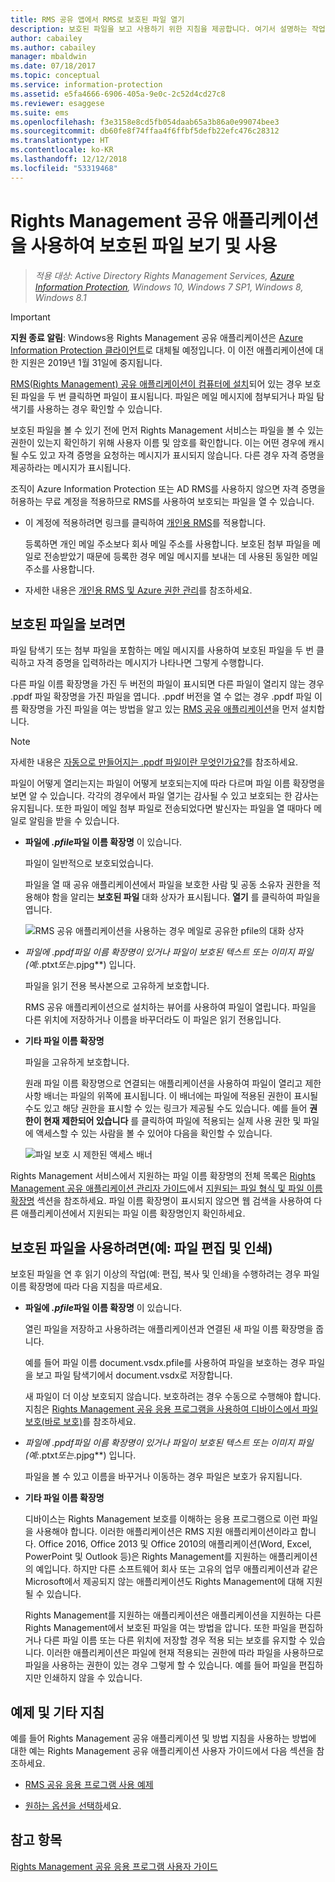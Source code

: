 ```yaml
---
title: RMS 공유 앱에서 RMS로 보호된 파일 열기
description: 보호된 파일을 보고 사용하기 위한 지침을 제공합니다. 여기서 설명하는 작업을 수행하려면 (RMS)Rights Management 공유 애플리케이션을 설치해야 합니다.
author: cabailey
ms.author: cabailey
manager: mbaldwin
ms.date: 07/18/2017
ms.topic: conceptual
ms.service: information-protection
ms.assetid: e5fa4666-6906-405a-9e0c-2c52d4cd27c8
ms.reviewer: esaggese
ms.suite: ems
ms.openlocfilehash: f3e3158e8cd5fb054daab65a3b86a0e99074bee3
ms.sourcegitcommit: db60fe8f74ffaa4f6ffbf5defb22efc476c28312
ms.translationtype: HT
ms.contentlocale: ko-KR
ms.lasthandoff: 12/12/2018
ms.locfileid: "53319468"
---
```

# <a name="use-the-rights-management-sharing-application-to-view-and-use-protected-files"></a>Rights Management 공유 애플리케이션을 사용하여 보호된 파일 보기 및 사용

>*적용 대상: Active Directory Rights Management Services, [Azure Information Protection](https://azure.microsoft.com/pricing/details/information-protection), Windows 10, Windows 7 SP1, Windows 8, Windows 8.1*

> [!IMPORTANT]
> **지원 종료 알림**: Windows용 Rights Management 공유 애플리케이션은 [Azure Information Protection 클라이언트](aip-client.md)로 대체될 예정입니다. 이 이전 애플리케이션에 대한 지원은 2019년 1월 31일에 중지됩니다.

[RMS(Rights Management) 공유 애플리케이션이 컴퓨터에 설치](install-sharing-app.md)되어 있는 경우 보호된 파일을 두 번 클릭하면 파일이 표시됩니다. 파일은 메일 메시지에 첨부되거나 파일 탐색기를 사용하는 경우 확인할 수 있습니다.

보호된 파일을 볼 수 있기 전에 먼저 Rights Management 서비스는 파일을 볼 수 있는 권한이 있는지 확인하기 위해 사용자 이름 및 암호를 확인합니다. 이는 어떤 경우에 캐시될 수도 있고 자격 증명을 요청하는 메시지가 표시되지 않습니다. 다른 경우 자격 증명을 제공하라는 메시지가 표시됩니다.

조직이 Azure Information Protection 또는 AD RMS를 사용하지 않으면 자격 증명을 허용하는 무료 계정을 적용하므로 RMS를 사용하여 보호되는 파일을 열 수 있습니다.

- 이 계정에 적용하려면 링크를 클릭하여 [개인용 RMS](https://go.microsoft.com/fwlink/?LinkId=309469)를 적용합니다. 
    
    등록하면 개인 메일 주소보다 회사 메일 주소를 사용합니다. 보호된 첨부 파일을 메일로 전송받았기 때문에 등록한 경우 메일 메시지를 보내는 데 사용된 동일한 메일 주소를 사용합니다.

- 자세한 내용은 [개인용 RMS 및 Azure 권한 관리](../rms-for-individuals.md)를 참조하세요.

## <a name="to-view-a-protected-file"></a>보호된 파일을 보려면
파일 탐색기 또는 첨부 파일을 포함하는 메일 메시지를 사용하여 보호된 파일을 두 번 클릭하고 자격 증명을 입력하라는 메시지가 나타나면 그렇게 수행합니다.

다른 파일 이름 확장명을 가진 두 버전의 파일이 표시되면 다른 파일이 열리지 않는 경우 .ppdf 파일 확장명을 가진 파일을 엽니다. .ppdf 버전을 열 수 없는 경우 .ppdf 파일 이름 확장명을 가진 파일을 여는 방법을 알고 있는 [RMS 공유 애플리케이션](install-sharing-app.md)을 먼저 설치합니다.

> [!NOTE]
> 자세한 내용은 [자동으로 만들어지는 .ppdf 파일이란 무엇인가요?](sharing-app-dialog-box.md#whats-the-ppdf-file-thats-automatically-created)를 참조하세요.

파일이 어떻게 열리는지는 파일이 어떻게 보호되는지에 따라 다르며 파일 이름 확장명을 보면 알 수 있습니다. 각각의 경우에서 파일 열기는 감사될 수 있고 보호되는 한 감사는 유지됩니다. 또한 파일이 메일 첨부 파일로 전송되었다면 발신자는 파일을 열 때마다 메일로 알림을 받을 수 있습니다.

- **파일에 *.pfile*파일 이름 확장명** 이 있습니다.

    파일이 일반적으로 보호되었습니다.

    파일을 열 때 공유 애플리케이션에서 파일을 보호한 사람 및 공동 소유자 권한을 적용해야 함을 알리는 **보호된 파일** 대화 상자가 표시됩니다. **열기** 를 클릭하여 파일을 엽니다.

    ![RMS 공유 애플리케이션을 사용하는 경우 메일로 공유한 pfile의 대화 상자](../media/ADRMS_MSRMSApp_PfilePermission.png)

- ***파일에* .ppdf*파일 이름 확장명이 있거나 파일이 보호된 텍스트 또는 이미지 파일(예:*.ptxt*또는*.pjpg**) 입니다.

    파일을 읽기 전용 복사본으로 고유하게 보호합니다.

    RMS 공유 애플리케이션으로 설치하는 뷰어를 사용하여 파일이 열립니다. 파일을 다른 위치에 저장하거나 이름을 바꾸더라도 이 파일은 읽기 전용입니다.

- **기타 파일 이름 확장명**

    파일을 고유하게 보호합니다.

    원래 파일 이름 확장명으로 연결되는 애플리케이션을 사용하여 파일이 열리고 제한 사항 배너는 파일의 위쪽에 표시됩니다. 이 배너에는 파일에 적용된 권한이 표시될 수도 있고 해당 권한을 표시할 수 있는 링크가 제공될 수도 있습니다. 예를 들어 **권한이 현재 제한되어 있습니다** 를 클릭하여 파일에 적용되는 실제 사용 권한 및 파일에 액세스할 수 있는 사람을 볼 수 있어야 다음을 확인할 수 있습니다.

    ![파일 보호 시 제한된 액세스 배너](../media/ADRMS_MSRMSApp_RestrictedAccess.png)



Rights Management 서비스에서 지원하는 파일 이름 확장명의 전체 목록은 [Rights Management 공유 애플리케이션 관리자 가이드](sharing-app-admin-guide.md)에서 [지원되는 파일 형식 및 파일 이름 확장명](sharing-app-admin-guide-technical.md#supported-file-types-and-file-name-extensions) 섹션을 참조하세요. 파일 이름 확장명이 표시되지 않으면 웹 검색을 사용하여 다른 애플리케이션에서 지원되는 파일 이름 확장명인지 확인하세요.

## <a name="to-use-files-that-have-been-protected-for-example-edit-and-print-the-file"></a>보호된 파일을 사용하려면(예: 파일 편집 및 인쇄)
보호된 파일을 연 후 읽기 이상의 작업(예: 편집, 복사 및 인쇄)을 수행하려는 경우 파일 이름 확장명에 따라 다음 지침을 따르세요.

- **파일에 *.pfile*파일 이름 확장명** 이 있습니다.

    열린 파일을 저장하고 사용하려는 애플리케이션과 연결된 새 파일 이름 확장명을 줍니다.

    예를 들어 파일 이름 document.vsdx.pfile를 사용하여 파일을 보호하는 경우 파일을 보고 파일 탐색기에서 document.vsdx로 저장합니다.

    새 파일이 더 이상 보호되지 않습니다. 보호하려는 경우 수동으로 수행해야 합니다. 지침은 [Rights Management 공유 응용 프로그램을 사용하여 디바이스에서 파일 보호(바로 보호)](sharing-app-protect-in-place.md)를 참조하세요.

- ***파일에* .ppdf*파일 이름 확장명이 있거나 파일이 보호된 텍스트 또는 이미지 파일(예:*.ptxt*또는*.pjpg**) 입니다.

    파일을 볼 수 있고 이름을 바꾸거나 이동하는 경우 파일은 보호가 유지됩니다.

- **기타 파일 이름 확장명**

    디바이스는 Rights Management 보호를 이해하는 응용 프로그램으로 이런 파일을 사용해야 합니다. 이러한 애플리케이션은 RMS 지원 애플리케이션이라고 합니다. Office 2016, Office 2013 및 Office 2010의 애플리케이션(Word, Excel, PowerPoint 및 Outlook 등)은 Rights Management를 지원하는 애플리케이션의 예입니다. 하지만 다른 소프트웨어 회사 또는 고유의 업무 애플리케이션과 같은 Microsoft에서 제공되지 않는 애플리케이션도 Rights Management에 대해 지원될 수 있습니다.

    Rights Management를 지원하는 애플리케이션은 애플리케이션을 지원하는 다른 Rights Management에서 보호된 파일을 여는 방법을 압니다. 또한 파일을 편집하거나 다른 파일 이름 또는 다른 위치에 저장할 경우 적용 되는 보호를 유지할 수 있습니다. 이러한 애플리케이션은 파일에 현재 적용되는 권한에 따라 파일을 사용하므로 파일을 사용하는 권한이 있는 경우 그렇게 할 수 있습니다. 예를 들어 파일을 편집하지만 인쇄하지 않을 수 있습니다.


## <a name="examples-and-other-instructions"></a>예제 및 기타 지침
예를 들어 Rights Management 공유 애플리케이션 및 방법 지침을 사용하는 방법에 대한 예는 Rights Management 공유 애플리케이션 사용자 가이드에서 다음 섹션을 참조하세요.

-   [RMS 공유 응용 프로그램 사용 예제](sharing-app-user-guide.md#examples-for-using-the-rms-sharing-application)

-   [원하는 옵션을 선택하](sharing-app-user-guide.md#what-do-you-want-to-do)세요.

## <a name="see-also"></a>참고 항목
[Rights Management 공유 응용 프로그램 사용자 가이드](sharing-app-user-guide.md)
